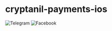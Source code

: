 # cryptanil-payments-ios

![Telegram](https://img.shields.io/badge/Telegram-2CA5E0?style=for-the-badge&logo=telegram&logoColor=white)
![Facebook](https://img.shields.io/badge/Facebook-%231877F2.svg?style=for-the-badge&logo=Facebook&logoColor=white)
